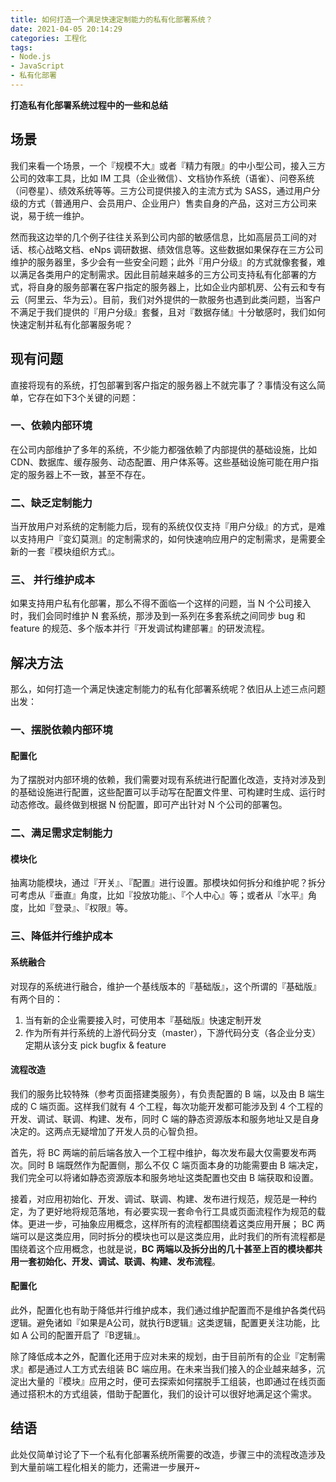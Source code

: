 ```yaml
---
title: 如何打造一个满足快速定制能力的私有化部署系统？
date: 2021-04-05 20:14:29
categories: 工程化
tags:
- Node.js
- JavaScript
- 私有化部署
---
```


**打造私有化部署系统过程中的一些和总结**

<!-- more -->



## 场景

我们来看一个场景，一个『规模不大』或者『精力有限』的中小型公司，接入三方公司的效率工具，比如 IM 工具（企业微信）、文档协作系统（语雀）、问卷系统（问卷星）、绩效系统等等。三方公司提供接入的主流方式为 SASS，通过用户分级的方式（普通用户、会员用户、企业用户）售卖自身的产品，这对三方公司来说，易于统一维护。

然而我这边举的几个例子往往关系到公司内部的敏感信息，比如高层员工间的对话、核心战略文档、eNps 调研数据、绩效信息等。这些数据如果保存在三方公司维护的服务器里，多少会有一些安全问题；此外『用户分级』的方式就像套餐，难以满足各类用户的定制需求。因此目前越来越多的三方公司支持私有化部署的方式，将自身的服务部署在客户指定的服务器上，比如企业内部机房、公有云和专有云（阿里云、华为云）。目前，我们对外提供的一款服务也遇到此类问题，当客户不满足于我们提供的『用户分级』套餐，且对『数据存储』十分敏感时，我们如何快速定制并私有化部署服务呢？



## 现有问题

直接将现有的系统，打包部署到客户指定的服务器上不就完事了？事情没有这么简单，它存在如下3个关键的问题：

### 一、依赖内部环境

在公司内部维护了多年的系统，不少能力都强依赖了内部提供的基础设施，比如 CDN、数据库、缓存服务、动态配置、用户体系等。这些基础设施可能在用户指定的服务器上不一致，甚至不存在。

### 二、缺乏定制能力

当开放用户对系统的定制能力后，现有的系统仅仅支持『用户分级』的方式，是难以支持用户『变幻莫测』的定制需求的，如何快速响应用户的定制需求，是需要全新的一套『模块组织方式』。

### 三、 并行维护成本

如果支持用户私有化部署，那么不得不面临一个这样的问题，当 N 个公司接入时，我们会同时维护 N 套系统，那涉及到一系列在多套系统之间同步 bug 和 feature 的规范、多个版本并行『开发调试构建部署』的研发流程。



## 解决方法

那么，如何打造一个满足快速定制能力的私有化部署系统呢？依旧从上述三点问题出发：

### 一、摆脱依赖内部环境

#### 配置化

为了摆脱对内部环境的依赖，我们需要对现有系统进行配置化改造，支持对涉及到的基础设施进行配置，这些配置可以手动写在配置文件里、可构建时生成、运行时动态修改。最终做到根据 N 份配置，即可产出针对 N 个公司的部署包。

### 二、满足需求定制能力

#### 模块化

抽离功能模块，通过『开关』、『配置』进行设置。那模块如何拆分和维护呢？拆分可考虑从『垂直』角度，比如『投放功能』、『个人中心』等；或者从『水平』角度，比如『登录』、『权限』等。

### 三、降低并行维护成本

#### 系统融合

对现存的系统进行融合，维护一个基线版本的『基础版』，这个所谓的『基础版』有两个目的：

1. 当有新的企业需要接入时，可使用本『基础版』快速定制开发
2. 作为所有并行系统的上游代码分支（master），下游代码分支（各企业分支）定期从该分支 pick bugfix & feature

#### 流程改造

我们的服务比较特殊（参考页面搭建类服务），有负责配置的 B 端，以及由 B 端生成的 C 端页面。这样我们就有 4 个工程，每次功能开发都可能涉及到 4 个工程的开发、调试、联调、构建、发布，同时 C 端的静态资源版本和服务地址又是自身决定的。这两点无疑增加了开发人员的心智负担。

首先，将 BC 两端的前后端各放入一个工程中维护，每次发布最大仅需要发布两次。同时 B 端既然作为配置侧，那么不仅 C 端页面本身的功能需要由 B 端决定，我们完全可以将诸如静态资源版本和服务地址这类配置也交由 B 端获取和设置。

接着，对应用初始化、开发、调试、联调、构建、发布进行规范，规范是一种约定，为了更好地将规范落地，有必要实现一套命令行工具或页面流程作为规范的载体。更进一步，可抽象应用概念，这样所有的流程都围绕着这类应用开展； BC 两端可以是这类应用，同时拆分的模块也可以是这类应用，此时我们的所有流程都是围绕着这个应用概念，也就是说，**BC 两端以及拆分出的几十甚至上百的模块都共用一套初始化、开发、调试、联调、构建、发布流程**。

#### 配置化

此外，配置化也有助于降低并行维护成本，我们通过维护配置而不是维护各类代码逻辑。避免诸如『如果是A公司，就执行B逻辑』这类逻辑，配置更关注功能，比如 A 公司的配置开启了『B逻辑』。

除了降低成本之外，配置化还用于应对未来的规划，由于目前所有的企业『定制需求』都是通过人工方式去组装 BC 端应用。在未来当我们接入的企业越来越多，沉淀出大量的『模块』应用之时，便可去探索如何摆脱手工组装，也即通过在线页面通过搭积木的方式组装，借助于配置化，我们的设计可以很好地满足这个需求。



## 结语

此处仅简单讨论了下一个私有化部署系统所需要的改造，步骤三中的流程改造涉及到大量前端工程化相关的能力，还需进一步展开~